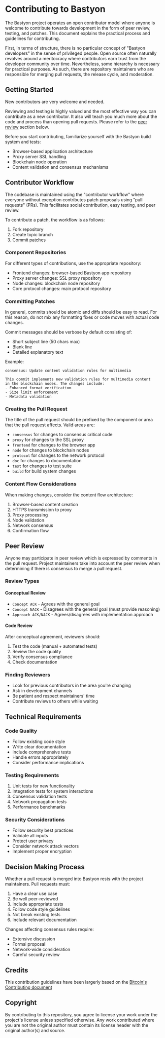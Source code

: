 # Contributing to Bastyon

The Bastyon project operates an open contributor model where anyone is welcome to contribute towards development in the form of peer review, testing, and patches. This document explains the practical process and guidelines for contributing.

First, in terms of structure, there is no particular concept of "Bastyon developers" in the sense of privileged people. Open source often naturally revolves around a meritocracy where contributors earn trust from the developer community over time. Nevertheless, some hierarchy is necessary for practical purposes. As such, there are repository maintainers who are responsible for merging pull requests, the release cycle, and moderation.

## Getting Started

New contributors are very welcome and needed.

Reviewing and testing is highly valued and the most effective way you can contribute as a new contributor. It also will teach you much more about the code and process than opening pull requests. Please refer to the [peer review](#peer-review) section below.

Before you start contributing, familiarize yourself with the Bastyon build system and tests:
- Browser-based application architecture
- Proxy server SSL handling
- Blockchain node operation
- Content validation and consensus mechanisms

## Contributor Workflow

The codebase is maintained using the "contributor workflow" where everyone without exception contributes patch proposals using "pull requests" (PRs). This facilitates social contribution, easy testing, and peer review.

To contribute a patch, the workflow is as follows:

1. Fork repository
2. Create topic branch
3. Commit patches

### Component Repositories

For different types of contributions, use the appropriate repository:
- Frontend changes: browser-based Bastyon app repository
- Proxy server changes: SSL proxy repository
- Node changes: blockchain node repository
- Core protocol changes: main protocol repository

### Committing Patches

In general, commits should be atomic and diffs should be easy to read. For this reason, do not mix any formatting fixes or code moves with actual code changes.

Commit messages should be verbose by default consisting of:
- Short subject line (50 chars max)
- Blank line
- Detailed explanatory text

Example:
```
consensus: Update content validation rules for multimedia

This commit implements new validation rules for multimedia content
in the blockchain nodes. The changes include:
- Enhanced format verification
- Size limit enforcement
- Metadata validation
```

### Creating the Pull Request

The title of the pull request should be prefixed by the component or area that the pull request affects. Valid areas are:

- `consensus` for changes to consensus critical code
- `proxy` for changes to the SSL proxy
- `frontend` for changes to the browser app
- `node` for changes to blockchain nodes
- `protocol` for changes to the network protocol
- `doc` for changes to documentation
- `test` for changes to test suite
- `build` for build system changes

### Content Flow Considerations

When making changes, consider the content flow architecture:
1. Browser-based content creation
2. HTTPS transmission to proxy
3. Proxy processing
4. Node validation
5. Network consensus
6. Confirmation flow

## Peer Review

Anyone may participate in peer review which is expressed by comments in the pull request. Project maintainers take into account the peer review when determining if there is consensus to merge a pull request.

### Review Types

#### Conceptual Review
- `Concept ACK` - Agrees with the general goal
- `Concept NACK` - Disagrees with the general goal (must provide reasoning)
- `Approach ACK/NACK` - Agrees/disagrees with implementation approach

#### Code Review
After conceptual agreement, reviewers should:
1. Test the code (manual + automated tests)
2. Review the code quality
3. Verify consensus compliance
4. Check documentation

### Finding Reviewers

- Look for previous contributors in the area you're changing
- Ask in development channels
- Be patient and respect maintainers' time
- Contribute reviews to others while waiting

## Technical Requirements

### Code Quality
- Follow existing code style
- Write clear documentation
- Include comprehensive tests
- Handle errors appropriately
- Consider performance implications

### Testing Requirements
1. Unit tests for new functionality
2. Integration tests for system interactions
3. Consensus validation tests
4. Network propagation tests
5. Performance benchmarks

### Security Considerations
- Follow security best practices
- Validate all inputs
- Protect user privacy
- Consider network attack vectors
- Implement proper encryption

## Decision Making Process

Whether a pull request is merged into Bastyon rests with the project maintainers. Pull requests must:

1. Have a clear use case
2. Be well peer-reviewed
3. Include appropriate tests
4. Follow code style guidelines
5. Not break existing tests
6. Include relevant documentation

Changes affecting consensus rules require:
- Extensive discussion
- Formal proposal
- Network-wide consideration
- Careful security review

## Credits
This contribution guidelines have been largerly based on the [Bitcoin's Contributing document](https://github.com/bitcoin/bitcoin/blob/master/CONTRIBUTING.md)

## Copyright

By contributing to this repository, you agree to license your work under the project's license unless specified otherwise. Any work contributed where you are not the original author must contain its license header with the original author(s) and source.
